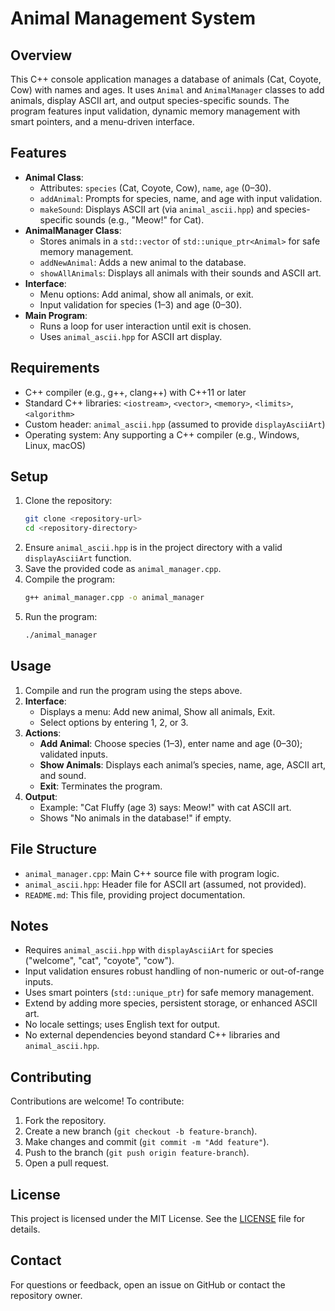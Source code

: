 # Animal Management System

## Overview
This C++ console application manages a database of animals (Cat, Coyote, Cow) with names and ages. It uses `Animal` and `AnimalManager` classes to add animals, display ASCII art, and output species-specific sounds. The program features input validation, dynamic memory management with smart pointers, and a menu-driven interface.

## Features
- **Animal Class**:
  - Attributes: `species` (Cat, Coyote, Cow), `name`, `age` (0–30).
  - `addAnimal`: Prompts for species, name, and age with input validation.
  - `makeSound`: Displays ASCII art (via `animal_ascii.hpp`) and species-specific sounds (e.g., "Meow!" for Cat).
- **AnimalManager Class**:
  - Stores animals in a `std::vector` of `std::unique_ptr<Animal>` for safe memory management.
  - `addNewAnimal`: Adds a new animal to the database.
  - `showAllAnimals`: Displays all animals with their sounds and ASCII art.
- **Interface**:
  - Menu options: Add animal, show all animals, or exit.
  - Input validation for species (1–3) and age (0–30).
- **Main Program**:
  - Runs a loop for user interaction until exit is chosen.
  - Uses `animal_ascii.hpp` for ASCII art display.

## Requirements
- C++ compiler (e.g., g++, clang++) with C++11 or later
- Standard C++ libraries: `<iostream>`, `<vector>`, `<memory>`, `<limits>`, `<algorithm>`
- Custom header: `animal_ascii.hpp` (assumed to provide `displayAsciiArt`)
- Operating system: Any supporting a C++ compiler (e.g., Windows, Linux, macOS)

## Setup
1. Clone the repository:
   ```bash
   git clone <repository-url>
   cd <repository-directory>
   ```
2. Ensure `animal_ascii.hpp` is in the project directory with a valid `displayAsciiArt` function.
3. Save the provided code as `animal_manager.cpp`.
4. Compile the program:
   ```bash
   g++ animal_manager.cpp -o animal_manager
   ```
5. Run the program:
   ```bash
   ./animal_manager
   ```

## Usage
1. Compile and run the program using the steps above.
2. **Interface**:
   - Displays a menu: Add new animal, Show all animals, Exit.
   - Select options by entering 1, 2, or 3.
3. **Actions**:
   - **Add Animal**: Choose species (1–3), enter name and age (0–30); validated inputs.
   - **Show Animals**: Displays each animal’s species, name, age, ASCII art, and sound.
   - **Exit**: Terminates the program.
4. **Output**:
   - Example: "Cat Fluffy (age 3) says: Meow!" with cat ASCII art.
   - Shows "No animals in the database!" if empty.

## File Structure
- `animal_manager.cpp`: Main C++ source file with program logic.
- `animal_ascii.hpp`: Header file for ASCII art (assumed, not provided).
- `README.md`: This file, providing project documentation.

## Notes
- Requires `animal_ascii.hpp` with `displayAsciiArt` for species ("welcome", "cat", "coyote", "cow").
- Input validation ensures robust handling of non-numeric or out-of-range inputs.
- Uses smart pointers (`std::unique_ptr`) for safe memory management.
- Extend by adding more species, persistent storage, or enhanced ASCII art.
- No locale settings; uses English text for output.
- No external dependencies beyond standard C++ libraries and `animal_ascii.hpp`.

## Contributing
Contributions are welcome! To contribute:
1. Fork the repository.
2. Create a new branch (`git checkout -b feature-branch`).
3. Make changes and commit (`git commit -m "Add feature"`).
4. Push to the branch (`git push origin feature-branch`).
5. Open a pull request.

## License
This project is licensed under the MIT License. See the [LICENSE](LICENSE) file for details.

## Contact
For questions or feedback, open an issue on GitHub or contact the repository owner.